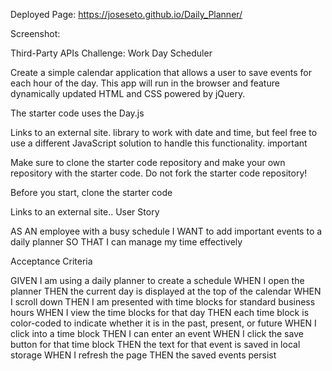 Deployed Page:
https://joseseto.github.io/Daily_Planner/ 

Screenshot:


Third-Party APIs Challenge: Work Day Scheduler

Create a simple calendar application that allows a user to save events for each hour of the day. This app will run in the browser and feature dynamically updated HTML and CSS powered by jQuery.

The starter code uses the Day.js

Links to an external site. library to work with date and time, but feel free to use a different JavaScript solution to handle this functionality.
important

Make sure to clone the starter code repository and make your own repository with the starter code. Do not fork the starter code repository!

Before you start, clone the starter code

Links to an external site..
User Story

AS AN employee with a busy schedule
I WANT to add important events to a daily planner
SO THAT I can manage my time effectively

Acceptance Criteria

GIVEN I am using a daily planner to create a schedule
WHEN I open the planner
THEN the current day is displayed at the top of the calendar
WHEN I scroll down
THEN I am presented with time blocks for standard business hours
WHEN I view the time blocks for that day
THEN each time block is color-coded to indicate whether it is in the past, present, or future
WHEN I click into a time block
THEN I can enter an event
WHEN I click the save button for that time block
THEN the text for that event is saved in local storage
WHEN I refresh the page
THEN the saved events persist
